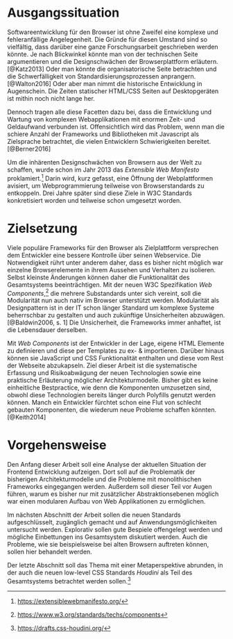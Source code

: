 # Ausgangssituation

Softwareentwicklung für den Browser ist ohne Zweifel eine komplexe und fehleranfällige Angelegenheit. Die Gründe für diesen Umstand sind so vielfältig, dass darüber eine ganze Forschungsarbeit geschrieben werden könnte. Je nach Blickwinkel könnte man von der technischen Seite argumentieren und die Designschwächen der Browserplattform erläutern.[@Katz2013] Oder man könnte die organisatorische Seite betrachten und die Schwerfälligkeit von Standardisierungsprozessen anprangern.[@Walton2016] Oder aber man nimmt die historische Entwicklung in Augenschein. Die Zeiten statischer HTML/CSS Seiten auf Desktopgeräten ist mithin noch nicht lange her.

Dennoch tragen alle diese Facetten dazu bei, dass die Entwicklung und Wartung von komplexen Webapplikationen mit enormen Zeit- und Geldaufwand verbunden ist. Offensichtlich wird das Problem, wenn man die schiere Anzahl der Frameworks und Bibliotheken mit Javascript als Zielsprache betrachtet, die vielen Entwicklern Schwierigkeiten bereitet.[@Berner2016]

Um die inhärenten Designschwächen von Browsern aus der Welt zu schaffen, wurde schon im Jahr 2013 das *Extensible Web Manifesto* proklamiert.[^manifesto] Darin wird, kurz gefasst, eine Öffnung der Webplattformen avisiert, um Webprogrammierung teilweise von Browserstandards zu entkoppeln. Drei Jahre später sind diese Ziele in W3C Standards konkretisiert worden und teilweise schon umgesetzt worden.

# Zielsetzung

Viele populäre Frameworks für den Browser als Zielplattform versprechen dem Entwickler eine bessere Kontrolle über seinen Webservice. Die Notwendigkeit rührt unter anderem daher, dass es bisher nicht möglich war einzelne Browserelemente in ihrem Aussehen und Verhalten zu isolieren. Selbst kleinste Änderungen können daher die Funktionalität des Gesamtsystems beeinträchtigen. Mit der neuen W3C Spezifikation *Web Components*,[^wc] die mehrere Substandards unter sich vereint, soll die Modularität nun auch nativ im Browser unterstützt werden. Modularität als Designpattern ist in der IT schon länger Standard um komplexe Systeme beherrschbar zu gestalten und auch zukünftige Unsicherheiten abzuwägen.[@Baldwin2006, s. 1] Die Unsicherheit, die Frameworks immer anhaftet, ist die Lebensdauer derselben.

Mit *Web Components* ist der Entwickler in der Lage, eigene HTML Elemente zu definieren und diese per Templates zu ex- & importieren. Darüber hinaus können sie JavaScript und CSS Funktionalität enthalten und diese vom Rest der Webseite abzukapseln. Ziel dieser Arbeit ist die systematische Erfassung und Risikoabwägung der neuen Technologien sowie eine praktische Erläuterung möglicher Architekturmodelle. Bisher gibt es keine einheitliche Bestpractice, wie denn die Komponenten umzusetzen sind, obwohl diese Technologien bereits länger durch Polyfills genutzt werden können. Manch ein Entwickler fürchtet schon eine Flut von schlecht gebauten Komponenten, die wiederum neue Probleme schaffen könnten.[@Keith2014]

# Vorgehensweise

Den Anfang dieser Arbeit soll eine Analyse der aktuellen Situation der Frontend Entwicklung aufzeigen. Dort soll auf die Problematik der bisherigen Architekturmodelle und die Probleme mit monolithischen Frameworks eingegangen werden. Außerdem soll dieser Teil vor Augen führen, warum es bisher nur mit zusätzlicher Abstraktionsebenen möglich war einen modularen Aufbau von Web Applikationen zu ermöglichen.

Im nächsten Abschnitt der Arbeit sollen die neuen Standards aufgeschlüsselt, zugänglich gemacht und auf Anwendungsmöglichkeiten untersucht werden. Explorativ sollen gute Bespiele offengelegt werden und mögliche Einbettungen ins Gesamtsystem diskutiert werden. Auch die Probleme, wie sie beispielsweise bei alten Browsern auftreten können, sollen hier behandelt werden.

Der letzte Abschnitt soll das Thema mit einer Metaperspektive abrunden, in der auch die neuen low-level CSS Standards *Houdini* als Teil des Gesamtsystems betrachtet werden sollen.[^h]

[^manifesto]: https://extensiblewebmanifesto.org/

[^wc]: https://www.w3.org/standards/techs/components

[^h]: https://drafts.css-houdini.org/

